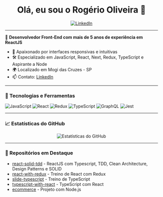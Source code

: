 <h1 align="center">Olá, eu sou o Rogério Oliveira 👋</h1>

<p align="center">
  <a href="https://www.linkedin.com/in/roliveira-junior/" target="_blank">
    <img src="https://img.shields.io/badge/-LinkedIn-blue?style=flat-square&logo=linkedin" alt="LinkedIn">
  </a>
</p>

---

🎯 **Desenvolvedor Front-End com mais de 5 anos de experiência em ReactJS**

- 🧠 Apaixonado por interfaces responsivas e intuitivas
- 🛠️ Especializado em JavaScript, React, Next, Redux, TypeScript e Aspirante a Node
- 🌍 Localizado em Mogi das Cruzes - SP
- 📫 Contato: [LinkedIn](https://www.linkedin.com/in/roliveira-junior/)

---

### 🚀 Tecnologias e Ferramentas

![JavaScript](https://img.shields.io/badge/-JavaScript-F7DF1E?style=flat-square&logo=javascript&logoColor=black)
![React](https://img.shields.io/badge/-React-61DAFB?style=flat-square&logo=react&logoColor=white)
![Redux](https://img.shields.io/badge/-Redux-764ABC?style=flat-square&logo=redux&logoColor=white)
![TypeScript](https://img.shields.io/badge/-TypeScript-3178C6?style=flat-square&logo=typescript&logoColor=white)
![GraphQL](https://img.shields.io/badge/-GraphQL-E10098?style=flat-square&logo=graphql&logoColor=white)
![Jest](https://img.shields.io/badge/-Jest-C21325?style=flat-square&logo=jest&logoColor=white)

---

### 📈 Estatísticas do GitHub

<p align="center">
  <img src="https://github-readme-stats.vercel.app/api?username=roliveirajr01&show_icons=true&theme=radical" alt="Estatísticas do GitHub">
</p>

---

### 🧩 Repositórios em Destaque

- [react-solid-tdd](https://github.com/roliveirajr01/react-solid-tdd) - ReactJS com Typescript, TDD, Clean Architecture, Design Patterns e SOLID
- [react-with-redux](https://github.com/roliveirajr01/react-with-redux) - Treino de React com Redux
- [slide-typescript](https://github.com/roliveirajr01/slide-typescript) - Treino de TypeScript
- [typescript-with-react](https://github.com/roliveirajr01/typescript-with-react) - TypeScript com React
- [ecommerce](https://github.com/roliveirajr01/ecommerce) - Projeto com Node.js
